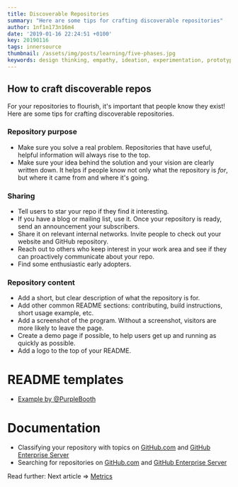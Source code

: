```yaml
---
title: Discoverable Repositories
summary: "Here are some tips for crafting discoverable repositories"
author: 1nf1n173n16m4
date: '2019-01-16 22:24:51 +0100'
key: 20190116
tags: innersource
thumbnail: /assets/img/posts/learning/five-phases.jpg
keywords: design thinking, empathy, ideation, experimentation, prototype, test
---
```


## How to craft discoverable repos

For your repositories to flourish, it's important that people know they exist! Here are some tips for crafting discoverable repositories.

### Repository purpose
- Make sure you solve a real problem. Repositories that have useful, helpful information will always rise to the top.
- Make sure your idea behind the solution and your vision are clearly written down. It helps if people know not only what the repository is _for_, but where it came from and where it's going.

### Sharing
- Tell users to star your repo if they find it interesting.
- If you have a blog or mailing list, use it. Once your repository is ready, send an announcement your subscribers.
- Share it on relevant internal networks. Invite people to check out your website and GitHub repository.
- Reach out to others who keep interest in your work area and see if they can proactively communicate about your repo.
- Find some enthusiastic early adopters.

### Repository content
- Add a short, but clear description of what the repository is for.
- Add other common README sections: contributing, build instructions, short usage example, etc.
- Add a screenshot of the program. Without a screenshot, visitors are more likely to leave the page.
- Create a demo page if possible, to help users get up and running as quickly as possible.
- Add a logo to the top of your README.

# README templates

- [Example by @PurpleBooth](purplebooth.md)

# Documentation

- Classifying your repository with topics on [GitHub.com](https://help.github.com/en/articles/classifying-your-repository-with-topics) and [GitHub Enterprise Server](https://help.github.com/en/enterprise/user/articles/classifying-your-repository-with-topics)
- Searching for repositories on [GitHub.com](https://help.github.com/en/articles/searching-for-repositories) and [GitHub Enterprise Server](https://help.github.com/en/enterprise/user/articles/searching-for-repositories#search-by-topic)

Read further:
Next article => [Metrics](/post/2019/02/10/metrics/)
